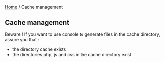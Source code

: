 [Home](../README.md) / Cache management

## Cache management

Beware ! If you want to use console to generate files in the cache directory, assure you that :
- the directory cache exists
- the directories php, js and css in the cache directory exist
